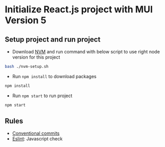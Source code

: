 # Initialize React.js project with MUI Version 5

## Setup project and run project

- Download [NVM](https://github.com/nvm-sh/nvm) and run command with below script to use right node version for this project

```sh
bash ./nvm-setup.sh
```

- Run `npm install` to download packages

```sh
npm install
```

- Run `npm start` to run project

```sh
npm start
```

## Rules

- [Conventional commits](https://github.com/conventional-changelog/commitlint/tree/master/%40commitlint/config-conventional)
- [Eslint](https://eslint.org/): Javascript check
